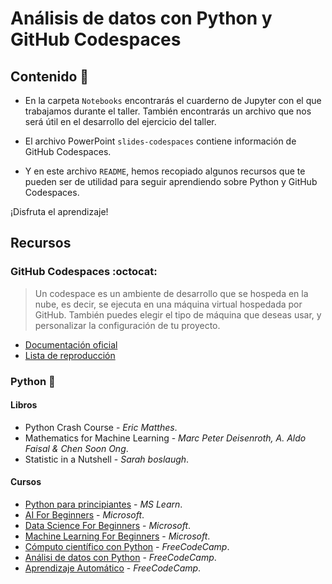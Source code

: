 # Análisis de datos con Python y GitHub Codespaces

## Contenido :rocket:
- En la carpeta `Notebooks` encontrarás el cuarderno de Jupyter con el que trabajamos durante el taller. También encontrarás un archivo que nos será útil en el desarrollo del ejercicio del taller.

- El archivo PowerPoint `slides-codespaces` contiene información de GitHub Codespaces.

- Y en este archivo `README`, hemos recopiado algunos recursos que te pueden ser de utilidad para seguir aprendiendo sobre Python y GitHub Codespaces.

¡Disfruta el aprendizaje!

## Recursos

### GitHub Codespaces :octocat:

> Un codespace es un ambiente de desarrollo que se hospeda en la nube, es decir, se ejecuta en una máquina virtual hospedada por GitHub. También puedes elegir el tipo de máquina que deseas usar, y personalizar la configuración de tu proyecto.

- [Documentación oficial](https://docs.github.com/es/codespaces)
- [Lista de reproducción](https://www.youtube.com/watch?v=ozuDPmcC1io&list=PLmsFUfdnGr3wTl-NCblzcrEv2lFSX975-)

### Python :snake:

#### Libros 

- Python Crash Course - *Eric Matthes*.
- Mathematics for Machine Learning - *Marc Peter Deisenroth, A. Aldo Faisal & Chen Soon Ong*.
- Statistic in a Nutshell - *Sarah boslaugh*.

#### Cursos

- [Python para principiantes](https://learn.microsoft.com/es-mx/training/paths/beginner-python/) - *MS Learn*. 
- [AI For Beginners](https://github.com/microsoft/ai-for-beginners) - *Microsoft*.
- [Data Science For Beginners](https://github.com/microsoft/Data-Science-For-Beginners) - *Microsoft*.
- [Machine Learning For Beginners](https://github.com/Microsoft/ML-For-Beginners) - *Microsoft*.
- [Cómputo científico con Python](https://www.freecodecamp.org/espanol/learn/scientific-computing-with-python/) - *FreeCodeCamp*.
- [Análisi de datos con Python](https://www.freecodecamp.org/espanol/learn/data-analysis-with-python/) - *FreeCodeCamp*.
- [Aprendizaje Automático](https://www.freecodecamp.org/espanol/learn/machine-learning-with-python/) - *FreeCodeCamp*.
